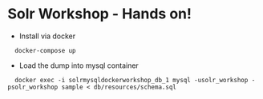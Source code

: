 # Solr Workshop - Hands on!

* Install via docker

```
  docker-compose up
```

* Load the dump into mysql container

```
  docker exec -i solrmysqldockerworkshop_db_1 mysql -usolr_workshop -psolr_workshop sample < db/resources/schema.sql
```